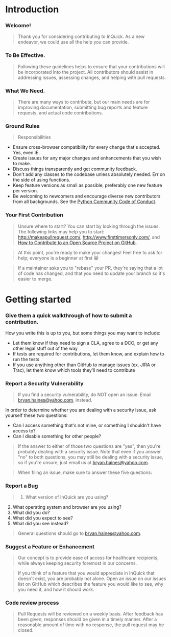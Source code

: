 # Introduction

### Welcome!

>Thank you for considering contributing to InQuick. As a new endeavor, we could use all the help you can provide.

### To Be Effective.

>Following these guidelines helps to ensure that your contributions will be incorporated into the project. All contributors should assist in addressing issues, assessing changes, and helping with pull requests.

### What We Need.

> There are many ways to contribute, but our main needs are for improving documentation, submitting bug reports and feature requests, and actual code contributions.

### Ground Rules

> Responsibilities
* Ensure cross-browser compatibility for every change that's accepted. Yes, even IE.
* Create issues for any major changes and enhancements that you wish to make. 
* Discuss things transparently and get community feedback.
* Don't add any classes to the codebase unless absolutely needed. Err on the side of using functions.
* Keep feature versions as small as possible, preferably one new feature per version.
* Be welcoming to newcomers and encourage diverse new contributors from all backgrounds. See the [Python Community Code of Conduct](https://www.python.org/psf/codeofconduct/).

### Your First Contribution

> Unsure where to start? You can start by looking through the issues. The following links may help you to start: http://makeapullrequest.com/, http://www.firsttimersonly.com/, and [How to Contribute to an Open Source Project on GitHub](https://egghead.io/series/how-to-contribute-to-an-open-source-project-on-github).

>At this point, you're ready to make your changes! Feel free to ask for help; everyone is a beginner at first :smile_cat:

>If a maintainer asks you to "rebase" your PR, they're saying that a lot of code has changed, and that you need to update your branch so it's easier to merge.

# Getting started
### Give them a quick walkthrough of how to submit a contribution.
How you write this is up to you, but some things you may want to include:

* Let them know if they need to sign a CLA, agree to a DCO, or get any other legal stuff out of the way
* If tests are required for contributions, let them know, and explain how to run the tests
* If you use anything other than GitHub to manage issues (ex. JIRA or Trac), let them know which tools they’ll need to contribute

### Report a Security Vulnerability

> If you find a security vulnerability, do NOT open an issue. Email bryan.haines@yahoo.com, instead.

In order to determine whether you are dealing with a security issue, ask yourself these two questions:
* Can I access something that's not mine, or something I shouldn't have access to?
* Can I disable something for other people?

> If the answer to either of those two questions are "yes", then you're probably dealing with a security issue. Note that even if you answer "no" to both questions, you may still be dealing with a security issue, so if you're unsure, just email us at bryan.haines@yahoo.com.

> When filing an issue, make sure to answer these five questions:

### Report a Bug

>1. What version of InQuick are you using?
2. What operating system and browser are you using?
3. What did you do?
4. What did you expect to see?
5. What did you see instead?

> General questions should go to bryan.haines@yahoo.com.

### Suggest a Feature or Enhancement

> Our concept is to provide ease of access for healthcare recipients, while always keeping security foremost in our concerns.

> If you think of a feature that you would appreciate in InQuick that doesn't exist, you are probably not alone. Open an issue on our issues list on GitHub which describes the feature you would like to see, why you need it, and how it should work.

### Code review process

> Pull Requests will be reviewed on a weekly basis.
> After feedback has been given, responses should be given in a timely manner. After a reasonable amount of time with no response, the pull request may be closed.
